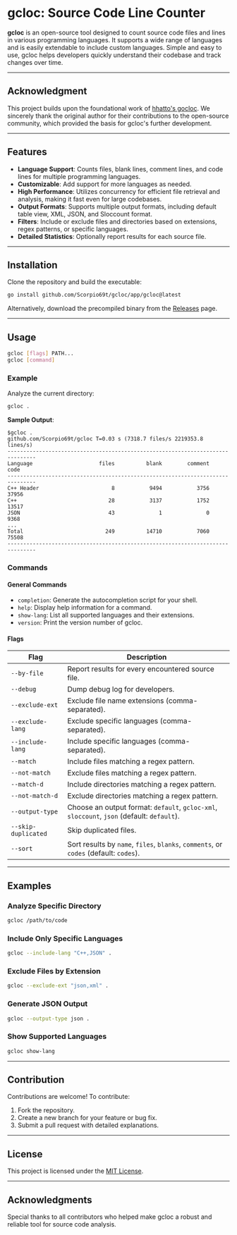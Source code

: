 
# gcloc: Source Code Line Counter

**gcloc** is an open-source tool designed to count source code files and lines in various programming languages. It supports a wide range of languages and is easily extendable to include custom languages. Simple and easy to use, gcloc helps developers quickly understand their codebase and track changes over time.

---

## Acknowledgment

This project builds upon the foundational work of [hhatto's gocloc](https://github.com/hhatto/gocloc). We sincerely thank the original author for their contributions to the open-source community, which provided the basis for gcloc's further development.

---

## Features
- **Language Support**: Counts files, blank lines, comment lines, and code lines for multiple programming languages.
- **Customizable**: Add support for more languages as needed.
- **High Performance**: Utilizes concurrency for efficient file retrieval and analysis, making it fast even for large codebases.
- **Output Formats**: Supports multiple output formats, including default table view, XML, JSON, and Sloccount format.
- **Filters**: Include or exclude files and directories based on extensions, regex patterns, or specific languages.
- **Detailed Statistics**: Optionally report results for each source file.

---

## Installation

Clone the repository and build the executable:

```bash
go install github.com/Scorpio69t/gcloc/app/gcloc@latest
```

Alternatively, download the precompiled binary from the [Releases](https://github.com/Scorpio69t/gcloc/releases) page.

---

## Usage

```bash
gcloc [flags] PATH...
gcloc [command]
```

### Example

Analyze the current directory:

```bash
gcloc .
```

**Sample Output**:
```
$gcloc .
github.com/Scorpio69t/gcloc T=0.03 s (7318.7 files/s 2219353.8 lines/s)
-------------------------------------------------------------------------------
Language                     files          blank        comment           code
-------------------------------------------------------------------------------
C++ Header                       8           9494           3756          37956
C++                             28           3137           1752          13517
JSON                            43              1              0           9368
...
Total                          249          14710           7060          75508
-------------------------------------------------------------------------------
```

### Commands
#### General Commands
- `completion`: Generate the autocompletion script for your shell.
- `help`: Display help information for a command.
- `show-lang`: List all supported languages and their extensions.
- `version`: Print the version number of gcloc.

#### Flags
| Flag                | Description                                                                                |
|---------------------|--------------------------------------------------------------------------------------------|
| `--by-file`         | Report results for every encountered source file.                                          |
| `--debug`           | Dump debug log for developers.                                                             |
| `--exclude-ext`     | Exclude file name extensions (comma-separated).                                            |
| `--exclude-lang`    | Exclude specific languages (comma-separated).                                              |
| `--include-lang`    | Include specific languages (comma-separated).                                              |
| `--match`           | Include files matching a regex pattern.                                                    |
| `--not-match`       | Exclude files matching a regex pattern.                                                    |
| `--match-d`         | Include directories matching a regex pattern.                                              |
| `--not-match-d`     | Exclude directories matching a regex pattern.                                              |
| `--output-type`     | Choose an output format: `default`, `gcloc-xml`, `sloccount`, `json` (default: `default`). |
| `--skip-duplicated` | Skip duplicated files.                                                                     |
| `--sort`            | Sort results by `name`, `files`, `blanks`, `comments`, or `codes` (default: `codes`).      |

---

## Examples

### Analyze Specific Directory
```bash
gcloc /path/to/code
```

### Include Only Specific Languages
```bash
gcloc --include-lang "C++,JSON" .
```

### Exclude Files by Extension
```bash
gcloc --exclude-ext "json,xml" .
```

### Generate JSON Output
```bash
gcloc --output-type json .
```

### Show Supported Languages
```bash
gcloc show-lang
```

---

## Contribution

Contributions are welcome! To contribute:
1. Fork the repository.
2. Create a new branch for your feature or bug fix.
3. Submit a pull request with detailed explanations.

---

## License

This project is licensed under the [MIT License](https://github.com/Scorpio69t/gcloc/blob/main/LICENSE).

---

## Acknowledgments

Special thanks to all contributors who helped make gcloc a robust and reliable tool for source code analysis.
